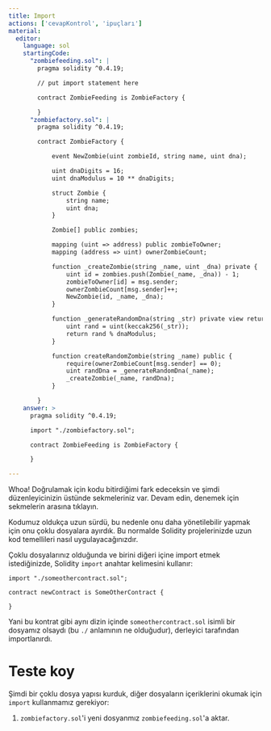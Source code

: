 ```yaml
---
title: Import
actions: ['cevapKontrol', 'ipuçları']
material:
  editor:
    language: sol
    startingCode:
      "zombiefeeding.sol": |
        pragma solidity ^0.4.19;

        // put import statement here

        contract ZombieFeeding is ZombieFactory {

        }
      "zombiefactory.sol": |
        pragma solidity ^0.4.19;

        contract ZombieFactory {

            event NewZombie(uint zombieId, string name, uint dna);

            uint dnaDigits = 16;
            uint dnaModulus = 10 ** dnaDigits;

            struct Zombie {
                string name;
                uint dna;
            }

            Zombie[] public zombies;

            mapping (uint => address) public zombieToOwner;
            mapping (address => uint) ownerZombieCount;

            function _createZombie(string _name, uint _dna) private {
                uint id = zombies.push(Zombie(_name, _dna)) - 1;
                zombieToOwner[id] = msg.sender;
                ownerZombieCount[msg.sender]++;
                NewZombie(id, _name, _dna);
            }

            function _generateRandomDna(string _str) private view returns (uint) {
                uint rand = uint(keccak256(_str));
                return rand % dnaModulus;
            }

            function createRandomZombie(string _name) public {
                require(ownerZombieCount[msg.sender] == 0);
                uint randDna = _generateRandomDna(_name);
                _createZombie(_name, randDna);
            }

        }
    answer: >
      pragma solidity ^0.4.19;

      import "./zombiefactory.sol";

      contract ZombieFeeding is ZombieFactory {

      }

---
```


Whoa! Doğrulamak için kodu bitirdiğimi fark edeceksin ve şimdi düzenleyicinizin üstünde sekmeleriniz var. Devam edin, denemek için sekmelerin arasına tıklayın.

Kodumuz oldukça uzun sürdü, bu nedenle onu daha yönetilebilir yapmak için onu çoklu dosyalara ayırdık. Bu normalde Solidity projelerinizde uzun kod temellileri nasıl uygulayacağınızdır.

Çoklu dosyalarınız olduğunda ve birini diğeri içine import etmek istediğinizde, Solidity `import` anahtar kelimesini kullanır:

```
import "./someothercontract.sol";

contract newContract is SomeOtherContract {

}
```

Yani bu kontrat gibi aynı dizin içinde `someothercontract.sol` isimli bir dosyamız olsaydı (bu `./` anlamının ne olduğudur), derleyici tarafından importlanırdı.

# Teste koy

Şimdi bir çoklu dosya yapısı kurduk, diğer dosyaların içeriklerini okumak için `import` kullanmamız gerekiyor:

1. `zombiefactory.sol`'i yeni dosyanmız `zombiefeeding.sol`'a aktar. 

